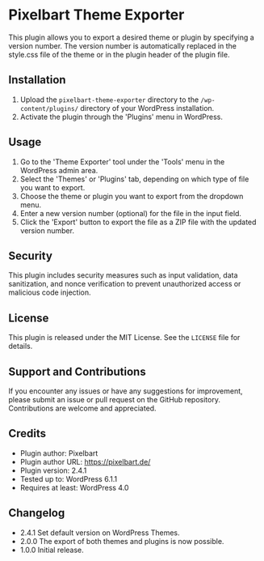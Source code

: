 # Pixelbart Theme Exporter

This plugin allows you to export a desired theme or plugin by specifying a version number. The version number is automatically replaced in the style.css file of the theme or in the plugin header of the plugin file.

## Installation

1. Upload the `pixelbart-theme-exporter` directory to the `/wp-content/plugins/` directory of your WordPress installation.
2. Activate the plugin through the 'Plugins' menu in WordPress.

## Usage

1. Go to the 'Theme Exporter' tool under the 'Tools' menu in the WordPress admin area.
2. Select the 'Themes' or 'Plugins' tab, depending on which type of file you want to export.
3. Choose the theme or plugin you want to export from the dropdown menu.
4. Enter a new version number (optional) for the file in the input field.
5. Click the 'Export' button to export the file as a ZIP file with the updated version number.

## Security

This plugin includes security measures such as input validation, data sanitization, and nonce verification to prevent unauthorized access or malicious code injection.

## License

This plugin is released under the MIT License. See the `LICENSE` file for details.

## Support and Contributions

If you encounter any issues or have any suggestions for improvement, please submit an issue or pull request on the GitHub repository. Contributions are welcome and appreciated.

## Credits

- Plugin author: Pixelbart
- Plugin author URL: https://pixelbart.de/
- Plugin version: 2.4.1
- Tested up to: WordPress 6.1.1
- Requires at least: WordPress 4.0

## Changelog

- 2.4.1 Set default version on WordPress Themes.
- 2.0.0 The export of both themes and plugins is now possible.
- 1.0.0 Initial release.
